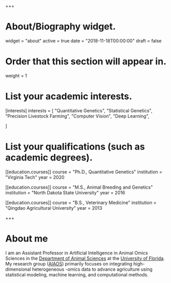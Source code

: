 +++
# About/Biography widget.
widget = "about"
active = true
date = "2018-11-18T00:00:00"
draft = false

# Order that this section will appear in.
weight = 1

# List your academic interests.
[interests]
    interests = [
    "Quantitative Genetics",
    "Statistical Genetics",
    "Precision Livestock Farming",
    "Computer Vision",
    "Deep Learning",
    
  ]

# List your qualifications (such as academic degrees).

[[education.courses]]
  course = "Ph.D., Quantitative Genetics"
  institution = "Virginia Tech"
  year = 2020

[[education.courses]]
  course = "M.S., Animal Breeding and Genetics"
  institution = "North Dakota State University"
  year = 2016

[[education.courses]]
  course = "B.S., Veterinary Medicine"
  institution = "Qingdao Agricultural University"
  year = 2013

+++

# About me

I am an Assistant Professor in Artificial Intelligence in Animal Omics Sciences in the [Department of Animal Sciences](https://animal.ifas.ufl.edu/) at the [University of Florida](https://www.ufl.edu/). My research group ([AIAOS](https://uf-aiaos.github.io/)) primarily focuses on integrating high-dimensional heterogeneous -omics data to advance agriculture using statistical modeling, machine learning, and computational methods. 

<!--
I am a postdoctoral research associate in [Dr. Jack Dekkers' lab](https://www.ans.iastate.edu/people/jack-c-dekkers) in the Department of Animal Science at Iowa State University. My postdoc research focuses on developing Bayesian Hierarchical models and artificial neural networks to integrate nutritional growth models into genomic evaluations of pigs. My Ph.D. work in [Dr. Gota Morota’s lab](http://morotalab.org/) at Virginia Tech centered on designing and modeling high-throughput phenotyping data in quantitative genetics. My overall research interests are integrating high-dimensional heterogeneous data to advance the genetic improvement of animals and plants using statistical modeling, machine learning, and computational methods. 


<font color=#F1BE48><b>I will be joining the Department of Animal Sciences at the University of Florida as an Assistant Professor in Artificial Intelligence in Animal Omics Sciences starting August 2022.</b></font>

-->
